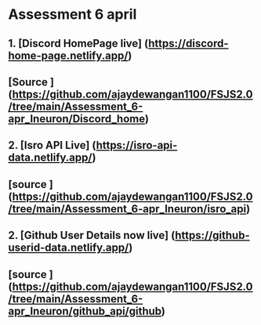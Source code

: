 
# Assessment 6 april 

## 1. [Discord HomePage live] (https://discord-home-page.netlify.app/)
## [Source ] (https://github.com/ajaydewangan1100/FSJS2.0/tree/main/Assessment_6-apr_Ineuron/Discord_home)


## 2. [Isro API Live] (https://isro-api-data.netlify.app/)
## [source ] (https://github.com/ajaydewangan1100/FSJS2.0/tree/main/Assessment_6-apr_Ineuron/isro_api)

## 2. [Github User Details now live] (https://github-userid-data.netlify.app/)
## [source ] (https://github.com/ajaydewangan1100/FSJS2.0/tree/main/Assessment_6-apr_Ineuron/github_api/github)